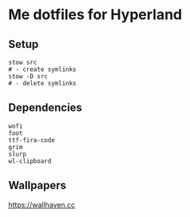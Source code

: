 # Me dotfiles for Hyperland

## Setup
```
stow src
# - create symlinks
stow -D src
# - delete symlinks
```

## Dependencies
```
wofi
foot
ttf-fira-code
grim
slurp
wl-clipboard
```

## Wallpapers 
https://wallhaven.cc
